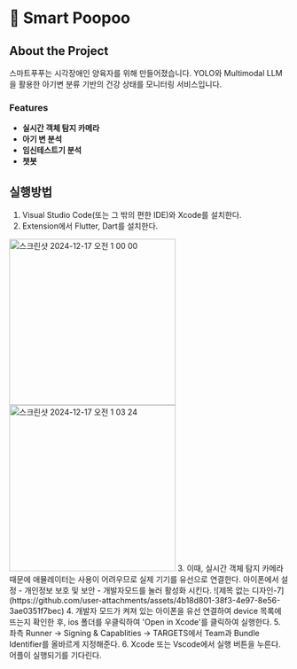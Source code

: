 # 💩 Smart Poopoo

## About the Project
스마트푸푸는 시각장애인 양육자를 위해 만들어졌습니다. YOLO와 Multimodal LLM을 활용한 아기변 분류 기반의 건강 상태를 모니터링 서비스입니다. 

### Features
- **실시간 객체 탐지 카메라** 
- **아기 변 분석** 
- **임신테스트기 분석**
- **챗봇**

## 실행방법
1. Visual Studio Code(또는 그 밖의 편한 IDE)와 Xcode를 설치한다.
2. Extension에서 Flutter, Dart를 설치한다.
<img width="300" alt="스크린샷 2024-12-17 오전 1 00 00" src="https://github.com/user-attachments/assets/12d70ccd-4da4-493d-a7d4-813bff27c005" />
<img width="300" alt="스크린샷 2024-12-17 오전 1 03 24" src="https://github.com/user-attachments/assets/d43154cd-e8a2-43d8-9f1a-650844a0e3a3" />
3. 이때, 실시간 객체 탐지 카메라 때문에 애뮬레이터는 사용이 어려우므로 실제 기기를 유선으로 연결한다. 아이폰에서 설정 - 개인정보 보호 및 보안 - 개발자모드를 눌러 활성화 시킨다.
![제목 없는 디자인-7](https://github.com/user-attachments/assets/4b18d801-38f3-4e97-8e56-3ae0351f7bec)
4. 개발자 모드가 켜져 있는 아이폰을 유선 연결하여 device 목록에 뜨는지 확인한 후, ios 폴더를 우클릭하여 'Open in Xcode'를 클릭하여 실행한다.
5. 좌측 Runner -> Signing & Capablities -> TARGETS에서 Team과 Bundle Identifier를 올바르게 지정해준다. 
6. Xcode 또는 Vscode에서 실행 버튼을 누른다. 어플이 실행되기를 기다린다.
